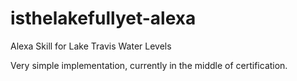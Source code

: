 # isthelakefullyet-alexa
Alexa Skill for Lake Travis Water Levels

Very simple implementation, currently in the middle of certification.
